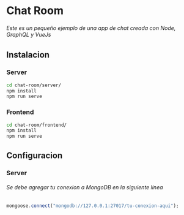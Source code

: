 # Chat Room
###### Este es un pequeño ejemplo de una app de chat creada con Node, GraphQL y VueJs
## Instalacion
### Server

```bash
cd chat-room/server/
npm install
npm run serve
```
### Frontend

```bash
cd chat-room/frontend/
npm install
npm run serve
```
## Configuracion
### Server

###### Se debe agregar tu conexion a MongoDB en la siguiente linea

```javascript
mongoose.connect("mongodb://127.0.0.1:27017/tu-conexion-aqui");
```
